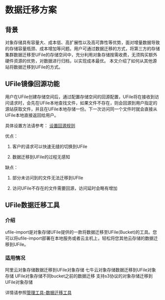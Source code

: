 # 数据迁移方案

## 背景
对象存储具有容量大、成本低、高扩展性以及高可靠性等优势，面对增量数据导致的存储容量瓶颈、成本增加等问题。用户可通过数据迁移的方式，将第三方的存储集群数据迁移至UFile的存储空间中，充分利用对象存储按需收费，无须购买额外硬件资源的优势，对数据进行归档，以实现成本最优。
本文介绍了如何从其他源站将数据迁移到UFile的方式。

## UFile镜像回源功能

用户在UFile创建存储空间后，通过配置存储空间的回源配置，UFile将在接收到访问请求时，会先在UFile本地查找文件，如果文件不存在，则会回源到用户指定的源站获取文件，并且在UFile本地存储一份。下一次访问同一个文件时就会直接从UFile本地直接返回给用户。

具体设置方法请参考：
[设置回源规则](https://docs.ucloud.cn/ufile/guide/mirror)

优点：

1. 客户的请求可以快速无缝的切换到UFile

2. 数据迁移到UFile的过程无感知

缺点：

1. 部分未访问到的文件无法迁移到UFIle  

2. 访问UFile不存在的文件需要回源，访问延时会略有增加

## UFile数据迁移工具

### 介绍
ufile-import是对象存储UFile提供的一款将数据迁移至UFile(Bucket)的工具。您可以将ufile-import部署在本地服务或者云主机上，轻松将您其他云存储的数据迁移到UFile。

### 适用情况
阿里云对象存储数据迁移到UFile对象存储
七牛云对象存储数据迁移到UFile对象存储
UFile对象存储不同bucket之前的数据迁移
支持s3协议的对象存储迁移到UFile对象存储

详情请参照[管理工具-数据迁移工具](https://docs.ucloud.cn/ufile/tools/tools/ufile_import)
